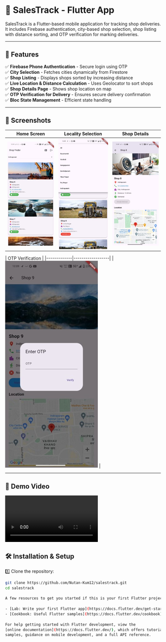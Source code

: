 # 🛒 SalesTrack - Flutter App

SalesTrack is a Flutter-based mobile application for tracking shop deliveries. It includes Firebase authentication, city-based shop selection, shop listing with distance sorting, and OTP verification for marking deliveries.

---

## 🚀 Features
✅ **Firebase Phone Authentication** - Secure login using OTP  
✅ **City Selection** - Fetches cities dynamically from Firestore  
✅ **Shop Listing** - Displays shops sorted by increasing distance  
✅ **Live Location & Distance Calculation** - Uses Geolocator to sort shops  
✅ **Shop Details Page** - Shows shop location on map  
✅ **OTP Verification for Delivery** - Ensures secure delivery confirmation  
✅ **Bloc State Management** - Efficient state handling  

---

## 📸 Screenshots

| Home Screen | Locality Selection | Shop Details|
|-------------|---------------|--------------|
| ![Home Screen](assets/images/homescreen.jpg) | ![Locality](assets/images/dropdown.jpg) | ![Shops](assets/images/shopdetail.jpg) |

| OTP Verification |
|-------------|------------------|
|![OTP](assets/images/deliverystatusafterverifyotp.jpg) |

---


## 🎥 Demo Video
![Demo Video](videos/demo.mp4)


## 🛠️ Installation & Setup

1️⃣ Clone the repository:
```sh
git clone https://github.com/Nutan-Kum12/salestrack.git
cd salestrack

A few resources to get you started if this is your first Flutter project:

- [Lab: Write your first Flutter app](https://docs.flutter.dev/get-started/codelab)
- [Cookbook: Useful Flutter samples](https://docs.flutter.dev/cookbook)

For help getting started with Flutter development, view the
[online documentation](https://docs.flutter.dev/), which offers tutorials,
samples, guidance on mobile development, and a full API reference.
